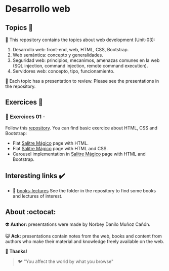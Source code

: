# Desarrollo web

## Topics :memo:

:open_file_folder: This repository contains the topics about web development (Unit-03):

1. Desarrollo web: front-end, web, HTML, CSS, Bootstrap.
2. Web semántica: concepto y generalidades.
3. Seguridad web: principios, mecanimos, amenazas comunes en la web (SQL injection, command injection, remote command execution).
4. Servidores web: concepto, tipo, funcionamiento.

:paperclip: Each topic has a presentation to review. Please see the presentations in the repository.

## Exercices :notebook:

### :pencil: Exercices 01 -

Follow this [repository](https://github.com/norbeydanilo/html-css-basic.git). You can find basic exercice about HTML, CSS and Bootstrap:

- Flat [Salitre Mágico](https://www.salitremagico.com.co) page with HTML.
- Flat [Salitre Mágico](https://www.salitremagico.com.co) page with HTML and CSS.
- Carousel implementation in [Salitre Mágico](https://www.salitremagico.com.co) page with HTML and Bootstrap.

## Interesting links :heavy_check_mark:

- :link: [books-lectures](https://github.com/norbeydanilo/desarrollo-web/tree/main/books-lectures) See the folder in the repository to find some books and lectures of interest.

## About :octocat:

:alien: **Author:** presentations were made by Norbey Danilo Muñoz Cañón.

:smiley_cat: **Ack:** presentations contain notes from the web, books and content from authors who make their material and knowledge freely available on the web.

:blue_book: **Thanks!**

> :bird: "You affect the world by what you browse"
